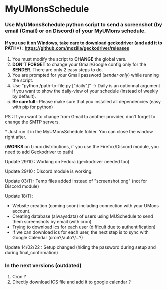 # MyUMonsSchedule
### Use MyUMonsSchedule python script to send a screenshot (by email (Gmail) or on Discord) of your MyUMons schedule.
#### If you use it on Windows, take care to download geckodriver (and add it to PATH*) : https://github.com/mozilla/geckodriver/releases
1) You must modify the script to **CHANGE** the global vars.
2) **DON'T FORGET** to change your Gmail/Google config only for the **SENDER**. There are only 2 easy steps to do.
3) You are prompted for your Gmail password (*sender only*) while running the script.
4) Use "python /path-to-file.py ["daily"]" -> Daily is an optionnal argument if you want to show the daily-view of your schedule (instead of weekly by default).
5) **Be carefull :** Please make sure that you installed all dependencies (easy with pip for python)

PS : If you want to change from Gmail to another provider, don't forget to change the SMTP servers.

\* Just run it in the MyUMonsSchedule folder. You can close the window right after.

(**WORKS** on Linux distributions, if you use the Firefox/Discord module, you need to add Geckodriver to path)

Update 29/10 : Working on Fedora (geckodriver needed too)

Update 29/10 : Discord module is working.

Update 03/11 : Temp files added instead of "screenshot.png" (not for Discord module)

Update 18/11 :
  - Website creation (coming soon) including connection with your UMons account.
  - Creating database (alwaysdata) of users using MUSchedule to send them screenshots by email (with cron)
  - Trying to download ics for each user (difficult due to authentification)
  - If we can download ics for each user, the next step is to sync with Google Calendar (cron?/auto?/...?)

Update 14/02/22 : Setup changed (hiding the password during setup and during final_confirmation)

### In the next versions (outdated)
1) Cron ?
2) Directly download ICS file and add it to google calendar ?

